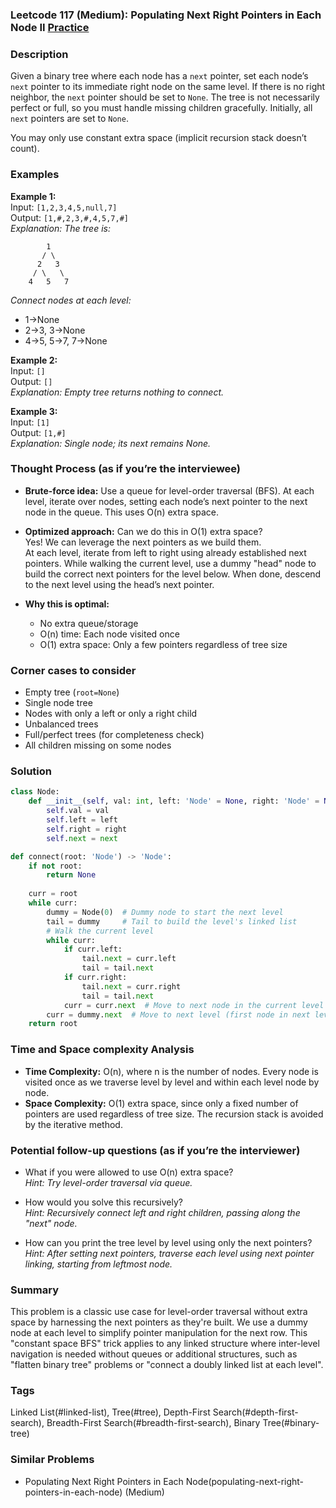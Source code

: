 ### Leetcode 117 (Medium): Populating Next Right Pointers in Each Node II [Practice](https://leetcode.com/problems/populating-next-right-pointers-in-each-node-ii)

### Description  
Given a binary tree where each node has a `next` pointer, set each node’s `next` pointer to its immediate right node on the same level. If there is no right neighbor, the `next` pointer should be set to `None`. The tree is not necessarily perfect or full, so you must handle missing children gracefully. Initially, all `next` pointers are set to `None`.

You may only use constant extra space (implicit recursion stack doesn’t count).

### Examples  

**Example 1:**  
Input: `[1,2,3,4,5,null,7]`  
Output: `[1,#,2,3,#,4,5,7,#]`  
*Explanation: The tree is:*  
```
        1
       / \
      2   3
     / \   \
    4   5   7
```
*Connect nodes at each level:*  
- 1→None  
- 2→3, 3→None  
- 4→5, 5→7, 7→None  

**Example 2:**  
Input: `[]`  
Output: `[]`  
*Explanation: Empty tree returns nothing to connect.*

**Example 3:**  
Input: `[1]`  
Output: `[1,#]`  
*Explanation: Single node; its next remains None.*

### Thought Process (as if you’re the interviewee)  
- **Brute-force idea:** Use a queue for level-order traversal (BFS). At each level, iterate over nodes, setting each node’s next pointer to the next node in the queue. This uses O(n) extra space.
- **Optimized approach:** Can we do this in O(1) extra space?  
  Yes! We can leverage the next pointers as we build them.  
  At each level, iterate from left to right using already established next pointers. While walking the current level, use a dummy "head" node to build the correct next pointers for the level below. When done, descend to the next level using the head’s next pointer.

- **Why this is optimal:**  
  - No extra queue/storage  
  - O(n) time: Each node visited once  
  - O(1) extra space: Only a few pointers regardless of tree size

### Corner cases to consider  
- Empty tree (`root=None`)
- Single node tree
- Nodes with only a left or only a right child
- Unbalanced trees
- Full/perfect trees (for completeness check)
- All children missing on some nodes

### Solution

```python
class Node:
    def __init__(self, val: int, left: 'Node' = None, right: 'Node' = None, next: 'Node' = None):
        self.val = val
        self.left = left
        self.right = right
        self.next = next

def connect(root: 'Node') -> 'Node':
    if not root:
        return None
    
    curr = root
    while curr:
        dummy = Node(0)  # Dummy node to start the next level
        tail = dummy     # Tail to build the level's linked list
        # Walk the current level
        while curr:
            if curr.left:
                tail.next = curr.left
                tail = tail.next
            if curr.right:
                tail.next = curr.right
                tail = tail.next
            curr = curr.next  # Move to next node in the current level
        curr = dummy.next  # Move to next level (first node in next level)
    return root
```

### Time and Space complexity Analysis  

- **Time Complexity:** O(n), where n is the number of nodes. Every node is visited once as we traverse level by level and within each level node by node.
- **Space Complexity:** O(1) extra space, since only a fixed number of pointers are used regardless of tree size. The recursion stack is avoided by the iterative method.

### Potential follow-up questions (as if you’re the interviewer)  

- What if you were allowed to use O(n) extra space?  
  *Hint: Try level-order traversal via queue.*

- How would you solve this recursively?  
  *Hint: Recursively connect left and right children, passing along the "next" node.*

- How can you print the tree level by level using only the next pointers?  
  *Hint: After setting next pointers, traverse each level using next pointer linking, starting from leftmost node.*

### Summary
This problem is a classic use case for level-order traversal without extra space by harnessing the next pointers as they're built. We use a dummy node at each level to simplify pointer manipulation for the next row. This "constant space BFS" trick applies to any linked structure where inter-level navigation is needed without queues or additional structures, such as "flatten binary tree" problems or "connect a doubly linked list at each level".

### Tags
Linked List(#linked-list), Tree(#tree), Depth-First Search(#depth-first-search), Breadth-First Search(#breadth-first-search), Binary Tree(#binary-tree)

### Similar Problems
- Populating Next Right Pointers in Each Node(populating-next-right-pointers-in-each-node) (Medium)